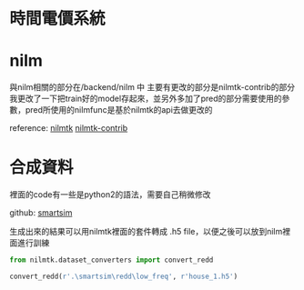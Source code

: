 # 時間電價系統

# nilm

與nilm相關的部分在/backend/nilm 中
主要有更改的部分是nilmtk-contrib的部分我更改了一下把train好的model存起來，並另外多加了pred的部分需要使用的參數，pred所使用的nilmfunc是基於nilmtk的api去做更改的

reference: 
[nilmtk](https://github.com/nilmtk/nilmtk/blob/master/README.md)
[nilmtk-contrib](https://github.com/nilmtk/nilmtk-contrib)

# 合成資料
裡面的code有一些是python2的語法，需要自己稍微修改

github: [smartsim](https://github.com/sustainablecomputinglab/smartsim)

生成出來的結果可以用nilmtk裡面的套件轉成 .h5 file，以便之後可以放到nilm裡面進行訓練

 ```python
from nilmtk.dataset_converters import convert_redd

convert_redd(r'.\smartsim\redd\low_freq', r'house_1.h5')
```
